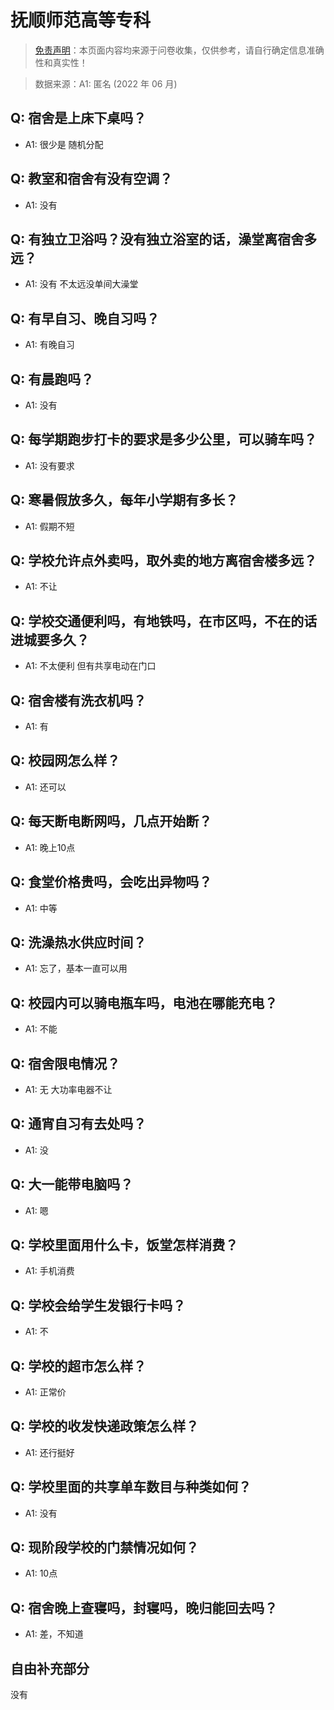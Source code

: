 # 抚顺师范高等专科

> [免责声明](https://colleges.chat/#_3)：本页面内容均来源于问卷收集，仅供参考，请自行确定信息准确性和真实性！

> 数据来源：A1: 匿名 (2022 年 06 月)

## Q: 宿舍是上床下桌吗？

- A1: 很少是 随机分配

## Q: 教室和宿舍有没有空调？

- A1: 没有

## Q: 有独立卫浴吗？没有独立浴室的话，澡堂离宿舍多远？

- A1: 没有 不太远没单间大澡堂

## Q: 有早自习、晚自习吗？

- A1: 有晚自习

## Q: 有晨跑吗？

- A1: 没有

## Q: 每学期跑步打卡的要求是多少公里，可以骑车吗？

- A1: 没有要求

## Q: 寒暑假放多久，每年小学期有多长？

- A1: 假期不短

## Q: 学校允许点外卖吗，取外卖的地方离宿舍楼多远？

- A1: 不让

## Q: 学校交通便利吗，有地铁吗，在市区吗，不在的话进城要多久？

- A1: 不太便利 但有共享电动在门口

## Q: 宿舍楼有洗衣机吗？

- A1: 有

## Q: 校园网怎么样？

- A1: 还可以

## Q: 每天断电断网吗，几点开始断？

- A1: 晚上10点

## Q: 食堂价格贵吗，会吃出异物吗？

- A1: 中等

## Q: 洗澡热水供应时间？

- A1: 忘了，基本一直可以用

## Q: 校园内可以骑电瓶车吗，电池在哪能充电？

- A1: 不能

## Q: 宿舍限电情况？

- A1: 无 大功率电器不让

## Q: 通宵自习有去处吗？

- A1: 没

## Q: 大一能带电脑吗？

- A1: 嗯

## Q: 学校里面用什么卡，饭堂怎样消费？

- A1: 手机消费

## Q: 学校会给学生发银行卡吗？

- A1: 不

## Q: 学校的超市怎么样？

- A1: 正常价

## Q: 学校的收发快递政策怎么样？

- A1: 还行挺好

## Q: 学校里面的共享单车数目与种类如何？

- A1: 没有

## Q: 现阶段学校的门禁情况如何？

- A1: 10点

## Q: 宿舍晚上查寝吗，封寝吗，晚归能回去吗？

- A1: 差，不知道

## 自由补充部分

没有
